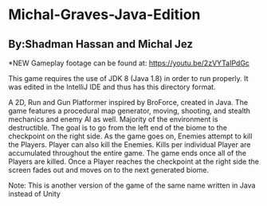 # Michal-Graves-Java-Edition
## By:Shadman Hassan and Michal Jez

*NEW Gameplay footage can be found at: https://youtu.be/2zVYTaIPdGc

This game requires the use of JDK 8 (Java 1.8) in order to run properly. It was edited in the IntelliJ IDE and thus has this directory format.

A 2D, Run and Gun Platformer inspired by BroForce, created in Java. The game features a procedural map generator, moving, shooting, and stealth mechanics and enemy AI as well. Majority of the environment is destructible. The goal is to go from the left end of the biome to the checkpoint on the right side. As the game goes on, Enemies attempt to kill the Players. Player can also kill the Enemies. Kills per individual Player are accumulated throughout the entire game. The game ends once all of the Players are killed. Once a Player reaches the checkpoint at the right side the screen fades out and moves on to the next generated biome.

Note: This is another version of the game of the same name written in Java instead of Unity
